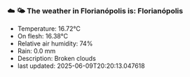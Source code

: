 ### ☁️ 🌤️  The weather in Florianópolis is: Florianópolis

- Temperature: 16.72°C
- On flesh: 16.38°C
- Relative air humidity: 74%
- Rain: 0.0 mm
- Description: Broken clouds
- last updated: 2025-06-09T20:20:13.047618

